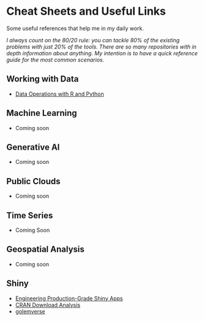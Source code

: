 # Cheat Sheets and Useful Links

Some useful references that help me in my daily work.

*I always count on the 80/20 rule: you can tackle 80% of the existing problems with just 20% of the tools. There are so many repositories with in depth information about anything. My intention is to have a quick reference guide for the most common scenarios.*

## Working with Data

-   [Data Operations with R and Python](https://github.com/rabadzhiyski/cheatsheets/blob/main/working_with_data/R_Python_DataExplore.pdf)

## Machine Learning

-   Coming soon

## Generative AI

-   Coming soon

## Public Clouds

-   Coming soon

## Time Series

-   Coming Soon

## Geospatial Analysis

-   Coming soon

## Shiny

- [Engineering Production-Grade Shiny Apps](https://engineering-shiny.org/)
- [CRAN Download Analysis](https://cranlogs.r-pkg.org/badges/rhino)
- [golemverse](https://golemverse.org/)

